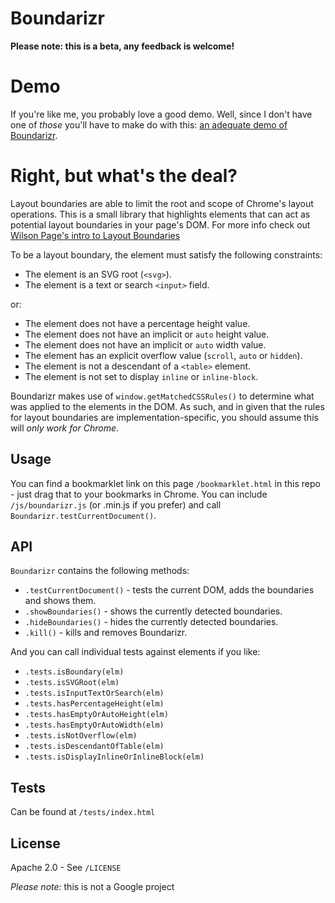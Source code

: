 # Boundarizr

**Please note: this is a beta, any feedback is welcome!**

# Demo

If you're like me, you probably love a good demo. Well, since I don't have one
of _those_ you'll have to make do with this: [an adequate demo of Boundarizr](http://paullewis.github.io/Boundarizr/).

# Right, but what's the deal?

Layout boundaries are able to limit the root and scope of Chrome's layout
operations. This is a small library that highlights elements that can act as
potential layout boundaries in your page's DOM. For more info check out [Wilson Page's intro to Layout Boundaries](http://wilsonpage.co.uk/introducing-layout-boundaries/)

To be a layout boundary, the element must satisfy the following constraints:

* The element is an SVG root (`<svg>`).
* The element is a text or search `<input>` field.

or:

* The element does not have a percentage height value.
* The element does not have an implicit or `auto` height value.
* The element does not have an implicit or `auto` width value.
* The element has an explicit overflow value (`scroll`, `auto` or `hidden`).
* The element is not a descendant of a `<table>` element.
* The element is not set to display `inline` or `inline-block`.

Boundarizr makes use of `window.getMatchedCSSRules()` to determine what was applied to the elements in the DOM. As such, and in given that the rules for layout boundaries are implementation-specific, you should assume this will _only work for Chrome_.

## Usage

You can find a bookmarklet link on this page `/bookmarklet.html` in this repo - just drag that to your
bookmarks in Chrome.
You can include `/js/boundarizr.js` (or .min.js if you prefer) and call `Boundarizr.testCurrentDocument()`.

## API

`Boundarizr` contains the following methods:

* `.testCurrentDocument()` - tests the current DOM, adds the boundaries and shows them.
* `.showBoundaries()` - shows the currently detected boundaries.
* `.hideBoundaries()` - hides the currently detected boundaries.
* `.kill()` - kills and removes Boundarizr.

And you can call individual tests against elements if you like:

* `.tests.isBoundary(elm)`
* `.tests.isSVGRoot(elm)`
* `.tests.isInputTextOrSearch(elm)`
* `.tests.hasPercentageHeight(elm)`
* `.tests.hasEmptyOrAutoHeight(elm)`
* `.tests.hasEmptyOrAutoWidth(elm)`
* `.tests.isNotOverflow(elm)`
* `.tests.isDescendantOfTable(elm)`
* `.tests.isDisplayInlineOrInlineBlock(elm)`

## Tests

Can be found at `/tests/index.html`

## License

Apache 2.0 - See `/LICENSE`

*Please note:* this is not a Google project

